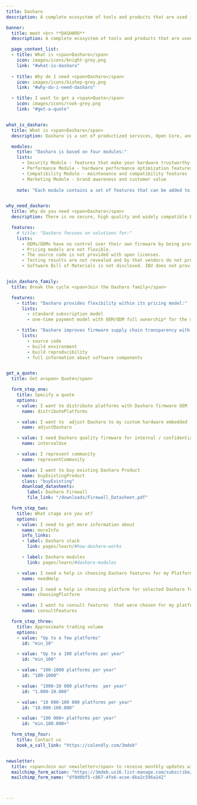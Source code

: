 ```yaml
---
title: Dasharo
description: A complete ecosystem of tools and products that are used in the process of creating a firmware binary.

banner:
  title: meet <br> **DASHARO**
  description: A complete ecosystem of tools and products that are used in the process of creating a firmware binary.

  page_content_list:
  - title: What is <span>Dasharo</span>
    icon: images/icons/knight-grey.png
    link: "#what-is-dasharo"
    
  - title: Why do I need <span>Dasharo</span>
    icon: images/icons/bishop-grey.png
    link: "#why-do-i-need-dasharo"

  - title: I want to get a <span>Quote</span>
    icon: images/icons/rook-grey.png
    link: "#get-a-quote"


what_is_dasharo:
  title: What is <span>Dasharo</span>
  description: Dasharo is a set of productized services, Open Core, and SaaS products which help to provide scalable, modular, easy to combine Open Source BIOS, UEFI, and Firmware solutions. It offers the components that are needed to develop and maintain a high quality, and modular firmware, for the stability and security of your platform.

  modules:
    title: "Dasharo is based on four modules:"
    lists:
      - Security Module - features that make your hardware trustworthy
      - Performance Module - hardware performance optimization features
      - Compatibility Module - maintenance and compatibility features
      - Marketing Module - brand awareness and customer value
    
    note: "Each module contains a set of features that can be added to your Dasharo product."


why_need_dasharo:
  title: Why do you need <span>Dasharo</span>
  description: There is no secure, high quality and widely compatible BIOS firmware technology solution that OEMs and ODMs can fully own.

  features:
    # title: "Dasharo focuses on solutions for:"
    lists:
      - OEMs/ODMs have no control over their own firmware by being provided with closed source solutions of Independent BIOS Vendors (IBV).
      - Pricing models are not flexible.
      - The source code is not provided with open licenses.
      - Testing results are not revealed and by that vendors do not provide any solid proof of the performance or security of their products.
      - Software Bill of Materials is not disclosed. IBV does not provide solution details that may reveal components supply chain.


join_dasharo_family:
  title: Break the cycle <span>Join the Dasharo family</span>

  features:
    - title: "Dasharo provides flexibility within its pricing model:"
      lists:
        - standard subscription model
        - one-time payment model with OEM/ODM full ownership* for the majority of the components

    - title: "Dasharo improves firmware supply chain transparency with open solutions for customers by providing:"
      lists:
        - source code
        - build environment
        - build reproducibility
        - full information about software components


get_a_quote:
  title: Get a<span> Quote</span>

  form_step_one:
    title: Specify a quote
    options:
    - value: I want to distribute platforms with Dasharo firmware OEM
      name: distributePlatforms

    - value: I want to  adjust Dasharo to my custom hardware embedded
      name: adjustDasharo

    - value: I need Dasharo quality firmware for internal / confidential use military, medical
      name: internalUse

    - value: I represent community
      name: representCommunity

    - value: I want to buy existing Dasharo Product
      name: buyExistingProduct
      class: "buyExisting"
      download_datasheets:
        label: Dasharo Firewall
        file_link: "/downloads/Firewall_Datasheet.pdf"

  form_step_two:
    title: What stage are you at?
    options:
    - value: I need to get more information about
      name: moreInfo
      info_links:
      - label: Dasharo stack
        link: pages/learn/#how-dasharo-works

      - label: Dasharo modules
        link: pages/learn/#dasharo-modules

    - value: I need a help in choosing Dasharo features for my Platform
      name: needHelp

    - value: I need a help in choosing platform for selected Dasharo features
      name: choosingPlatform

    - value: I want to consult features  that were chosen for my platform
      name: consultFeatures

  form_step_three:
    title: Approximate trading volume
    options:
    - value: "Up to a few platforms"
      id: "min_10"

    - value: "Up to a 100 platforms per year"
      id: "min_100"

    - value: "100-1000 platforms per year"
      id: "100-1000"

    - value: "1000-10 000 platforms  per year"
      id: "1.000-10.000"

    - value: "10 000-100 000 platforms per year"
      id: "10.000-100.000"

    - value: "100 000+ platforms per year"
      id: "min.100.000+"

  form_step_four:
    title: Contact us
    book_a_call_link: "https://calendly.com/3mdeb"


newsletter:
  title: <span>Join our newsletter</span> to receive monthly updates with big news and updates from the <span>Dasharo team</span>
  mailchimp_form_action: "https://3mdeb.us16.list-manage.com/subscribe/post?u=fce95b885fc13fbf1db611816&amp;id=7085d28b61"
  mailchimp_form_name: "df0d0bf5-c867-4fe6-acee-6ba2c596a142"



---
```

